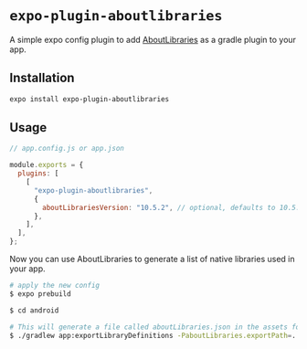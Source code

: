 # `expo-plugin-aboutlibraries`

A simple expo config plugin to add [AboutLibraries](https://github.com/mikepenz/AboutLibraries) as a gradle plugin to your app.

## Installation

```sh
expo install expo-plugin-aboutlibraries
```

## Usage

```js
// app.config.js or app.json

module.exports = {
  plugins: [
    [
      "expo-plugin-aboutlibraries",
      {
        aboutLibrariesVersion: "10.5.2", // optional, defaults to 10.5.2
      },
    ],
  ],
};
```

Now you can use AboutLibraries to generate a list of native libraries used in your app.

```sh
# apply the new config
$ expo prebuild

$ cd android

# This will generate a file called aboutLibraries.json in the assets folder
$ ./gradlew app:exportLibraryDefinitions -PaboutLibraries.exportPath=../../assets -PaboutLibraries.exportVariant=release
```
